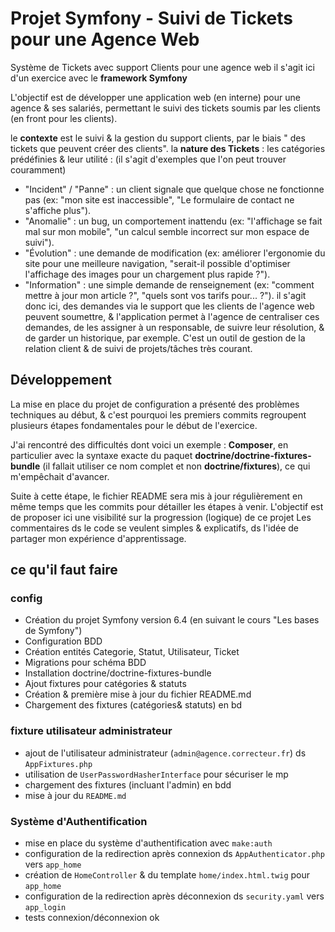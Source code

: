 # Projet Symfony - Suivi de Tickets pour une Agence Web

Système de Tickets avec support Clients pour une agence web 
il s'agit ici d'un exercice avec le **framework Symfony**

L'objectif est de développer une application web (en interne) pour une agence & ses salariés, permettant le suivi des tickets soumis par les clients (en front pour les clients). 

le **contexte** est le suivi & la gestion du support clients, par le biais " des tickets que peuvent créer des clients".
la **nature des Tickets** : les catégories prédéfinies & leur utilité : (il s'agit d'exemples que l'on peut trouver couramment)

- "Incident" / "Panne" : un client signale que quelque chose ne fonctionne pas (ex: "mon site est inaccessible", "Le formulaire de contact ne s'affiche plus").
- "Anomalie" : un bug, un comportement inattendu (ex: "l'affichage se fait mal sur mon mobile", "un calcul semble incorrect sur mon espace de suivi").
- "Évolution" : une demande de modification (ex: améliorer l'ergonomie du site pour une meilleure navigation, "serait-il possible d'optimiser l'affichage des images pour un chargement plus rapide ?").
- "Information" : une simple demande de renseignement (ex: "comment mettre à jour mon article ?", "quels sont vos tarifs pour... ?").
il s'agit donc ici, des demandes via le support que les clients de l'agence web peuvent soumettre, & l'application permet à l'agence de centraliser ces demandes, de les assigner à un responsable, de suivre leur résolution, & de garder un historique, par exemple.
C'est un outil de gestion de la relation client & de suivi de projets/tâches très courant.

## Développement

La mise en place du projet de configuration a présenté des problèmes techniques au début, & c'est pourquoi les premiers commits regroupent plusieurs étapes fondamentales pour le début de l'exercice.

J'ai rencontré des difficultés dont voici un exemple : **Composer**, en particulier avec la syntaxe exacte du paquet **doctrine/doctrine-fixtures-bundle** (il fallait utiliser ce nom complet et non **doctrine/fixtures**), ce qui m'empêchait d'avancer.

Suite à cette étape, le fichier README sera mis à jour régulièrement en même temps que les commits pour détailler  les étapes à venir.
L'objectif est de proposer ici une visibilité sur la progression (logique) de ce projet
Les commentaires ds le code se veulent simples & explicatifs, ds l'idée de partager mon expérience d'apprentissage.

## ce qu'il faut faire
### config 

* Création du projet Symfony version 6.4 (en suivant le cours "Les bases de Symfony")
* Configuration BDD
* Création entités Categorie, Statut, Utilisateur, Ticket
* Migrations pour schéma BDD
* Installation doctrine/doctrine-fixtures-bundle
* Ajout fixtures pour catégories & statuts
* Création & première mise à jour du fichier README.md
* Chargement des fixtures (catégories& statuts) en bd

### fixture utilisateur administrateur
* ajout de l'utilisateur administrateur (`admin@agence.correcteur.fr`) ds `AppFixtures.php`
* utilisation de `UserPasswordHasherInterface` pour sécuriser le mp
* chargement des fixtures (incluant l'admin) en bdd
* mise à jour du `README.md`
### Système d'Authentification
* mise en place du système d'authentification avec `make:auth`
* configuration de la redirection après connexion ds `AppAuthenticator.php` vers `app_home`
* création de `HomeController` & du template `home/index.html.twig` pour `app_home`
* configuration de la redirection après déconnexion ds `security.yaml` vers `app_login`
* tests connexion/déconnexion ok 





